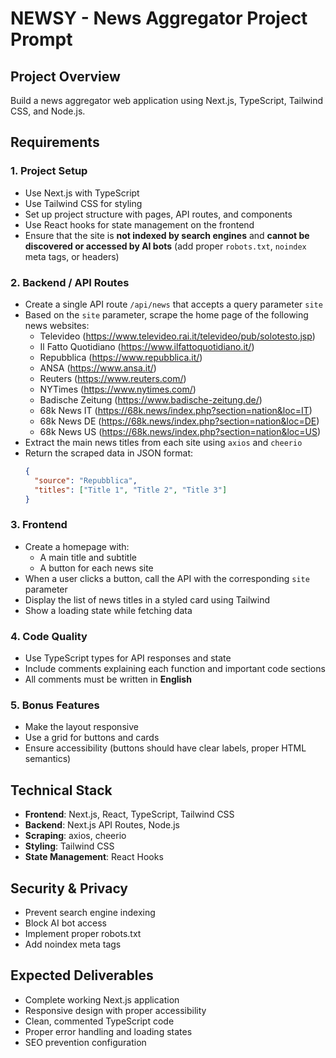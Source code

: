 # NEWSY - News Aggregator Project Prompt

## Project Overview
Build a news aggregator web application using Next.js, TypeScript, Tailwind CSS, and Node.js.

## Requirements

### 1. Project Setup
- Use Next.js with TypeScript
- Use Tailwind CSS for styling
- Set up project structure with pages, API routes, and components
- Use React hooks for state management on the frontend
- Ensure that the site is **not indexed by search engines** and **cannot be discovered or accessed by AI bots** (add proper `robots.txt`, `noindex` meta tags, or headers)

### 2. Backend / API Routes
- Create a single API route `/api/news` that accepts a query parameter `site`
- Based on the `site` parameter, scrape the home page of the following news websites:
  - Televideo (https://www.televideo.rai.it/televideo/pub/solotesto.jsp)
  - Il Fatto Quotidiano (https://www.ilfattoquotidiano.it/)
  - Repubblica (https://www.repubblica.it/)
  - ANSA (https://www.ansa.it/)
  - Reuters (https://www.reuters.com/)
  - NYTimes (https://www.nytimes.com/)
  - Badische Zeitung (https://www.badische-zeitung.de/)
  - 68k News IT (https://68k.news/index.php?section=nation&loc=IT)
  - 68k News DE (https://68k.news/index.php?section=nation&loc=DE)
  - 68k News US (https://68k.news/index.php?section=nation&loc=US)
- Extract the main news titles from each site using `axios` and `cheerio`
- Return the scraped data in JSON format:
  ```json
  {
    "source": "Repubblica",
    "titles": ["Title 1", "Title 2", "Title 3"]
  }
  ```

### 3. Frontend
- Create a homepage with:
  - A main title and subtitle
  - A button for each news site
- When a user clicks a button, call the API with the corresponding `site` parameter
- Display the list of news titles in a styled card using Tailwind
- Show a loading state while fetching data

### 4. Code Quality
- Use TypeScript types for API responses and state
- Include comments explaining each function and important code sections
- All comments must be written in **English**

### 5. Bonus Features
- Make the layout responsive
- Use a grid for buttons and cards
- Ensure accessibility (buttons should have clear labels, proper HTML semantics)

## Technical Stack
- **Frontend**: Next.js, React, TypeScript, Tailwind CSS
- **Backend**: Next.js API Routes, Node.js
- **Scraping**: axios, cheerio
- **Styling**: Tailwind CSS
- **State Management**: React Hooks

## Security & Privacy
- Prevent search engine indexing
- Block AI bot access
- Implement proper robots.txt
- Add noindex meta tags

## Expected Deliverables
- Complete working Next.js application
- Responsive design with proper accessibility
- Clean, commented TypeScript code
- Proper error handling and loading states
- SEO prevention configuration